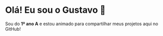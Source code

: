 # Olá! Eu sou o Gustavo 👋

Sou do **1º ano A** e estou animado para compartilhar meus projetos aqui no GitHub!
